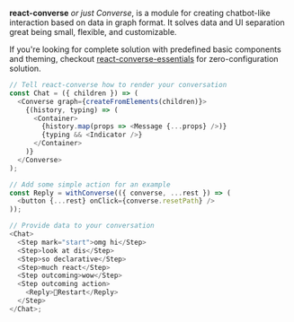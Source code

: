 **react-converse** _or just Converse_, is a module for creating chatbot-like
interaction based on data in graph format. It solves data and UI separation
great being small, flexible, and customizable.

If you're looking for complete solution with predefined basic components and
theming, checkout
[react-converse-essentials](https://github.com/react-converse/react-converse-essentials)
for zero-configuration solution.

```js { "props": { "style": { "height": 265 } } }
// Tell react-converse how to render your conversation
const Chat = ({ children }) => (
  <Converse graph={createFromElements(children)}>
    {(history, typing) => (
      <Container>
        {history.map(props => <Message {...props} />)}
        {typing && <Indicator />}
      </Container>
    )}
  </Converse>
);

// Add some simple action for an example
const Reply = withConverse(({ converse, ...rest }) => (
  <button {...rest} onClick={converse.resetPath} />
));

// Provide data to your conversation
<Chat>
  <Step mark="start">omg hi</Step>
  <Step>look at dis</Step>
  <Step>so declarative</Step>
  <Step>much react</Step>
  <Step outcoming>wow</Step>
  <Step outcoming action>
    <Reply>🔁Restart</Reply>
  </Step>
</Chat>;
```
